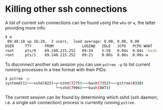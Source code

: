 # Killing other ssh connections

A list of current ssh connections can be found using the `who` or `w`, the
latter providing more info:

```bash
$ w
 09:40:18 up 16:20,  2 users,  load average: 0.00, 0.00, 0.00
USER     TTY      FROM             LOGIN@   IDLE   JCPU   PCPU WHAT
root     pts/0    69.240.215.252   09:34    5:58   0.04s  0.04s -bash
root     pts/1    69.240.215.252   09:21    0.00s  0.06s  0.00s w
```

To disconnect another ssh session you can use `pstree -p` to list current
running processes in a tree format with their PIDs:

```bash
$ pstree -p
systemd(1)───sshd(822)─┬─sshd(7275)───bash(7352)───pstree(8338)
                       └─sshd(7996)───bash(8073)
```

The current session can be found by determining which sshd (ssh daemon, i.e. a
single ssh connection) process is currently running `pstree`.
